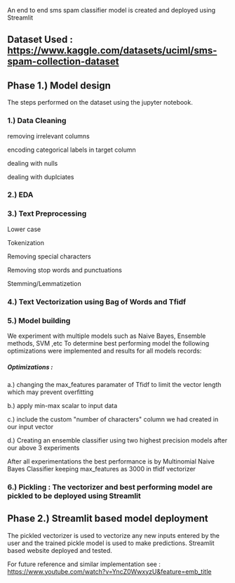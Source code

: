 An end to end sms spam classifier model is created and deployed using Streamlit

## Dataset Used : https://www.kaggle.com/datasets/uciml/sms-spam-collection-dataset

## Phase 1.) Model design
The steps performed on the dataset using the jupyter notebook.
### 1.) Data Cleaning

removing irrelevant columns

encoding categorical labels in target column

dealing with nulls

dealing with duplciates

### 2.) EDA

### 3.) Text Preprocessing

Lower case

Tokenization

Removing special characters

Removing stop words and punctuations

Stemming/Lemmatizetion

### 4.) Text Vectorization using Bag of Words and Tfidf

### 5.) Model building
We experiment with multiple models such as Naive Bayes, Ensemble methods, SVM ,etc
To determine best performing model the following optimizations were implemented and results for all models records:
##### Optimizations :

a.) changing the max_features paramater of Tfidf to limit the vector length which may prevent overfitting

b.) apply min-max scalar to input data

c.) include the custom "number of characters" column we had created in our input vector

d.) Creating an ensemble classifier using two highest precision models after our above 3 experiments

After all experimentations the best performance is by Multinomial Naive Bayes Classifier keeping max_features as 3000 in tfidf vectorizer

### 6.) Pickling : The vectorizer and best performing model are pickled to be deployed using Streamlit


## Phase 2.) Streamlit based model deployment
The pickled vectorizer is used to vectorize any new inputs entered by the user and the trained pickle model is used to make predictions. Streamlit based website deployed and tested.


For future reference and similar implementation see : https://www.youtube.com/watch?v=YncZ0WwxyzU&feature=emb_title
